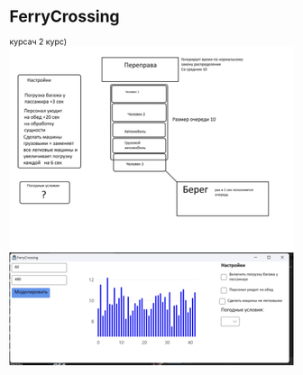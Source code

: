 ﻿# FerryCrossing
 курсач 2 курс)
  ![Screenshot](FerryCrossing/схема.jpg)
 ![Screenshot](FerryCrossing/-8iyQeQbwEc.jpg)
 
 

